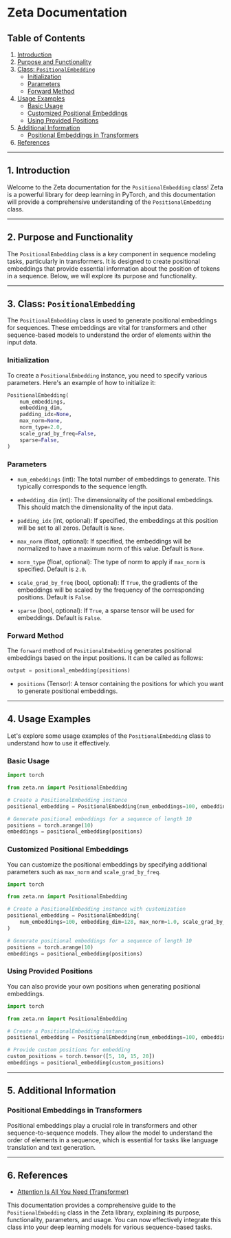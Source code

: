 # Zeta Documentation

## Table of Contents
1. [Introduction](#introduction)
2. [Purpose and Functionality](#purpose-and-functionality)
3. [Class: `PositionalEmbedding`](#class-positionalembedding)
   - [Initialization](#initialization)
   - [Parameters](#parameters)
   - [Forward Method](#forward-method)
4. [Usage Examples](#usage-examples)
   - [Basic Usage](#basic-usage)
   - [Customized Positional Embeddings](#customized-positional-embeddings)
   - [Using Provided Positions](#using-provided-positions)
5. [Additional Information](#additional-information)
   - [Positional Embeddings in Transformers](#positional-embeddings-in-transformers)
6. [References](#references)

---

## 1. Introduction <a name="introduction"></a>

Welcome to the Zeta documentation for the `PositionalEmbedding` class! Zeta is a powerful library for deep learning in PyTorch, and this documentation will provide a comprehensive understanding of the `PositionalEmbedding` class. 

---

## 2. Purpose and Functionality <a name="purpose-and-functionality"></a>

The `PositionalEmbedding` class is a key component in sequence modeling tasks, particularly in transformers. It is designed to create positional embeddings that provide essential information about the position of tokens in a sequence. Below, we will explore its purpose and functionality.

---

## 3. Class: `PositionalEmbedding` <a name="class-positionalembedding"></a>

The `PositionalEmbedding` class is used to generate positional embeddings for sequences. These embeddings are vital for transformers and other sequence-based models to understand the order of elements within the input data.

### Initialization <a name="initialization"></a>

To create a `PositionalEmbedding` instance, you need to specify various parameters. Here's an example of how to initialize it:

```python
PositionalEmbedding(
    num_embeddings,
    embedding_dim,
    padding_idx=None,
    max_norm=None,
    norm_type=2.0,
    scale_grad_by_freq=False,
    sparse=False,
)
```

### Parameters <a name="parameters"></a>

- `num_embeddings` (int): The total number of embeddings to generate. This typically corresponds to the sequence length.

- `embedding_dim` (int): The dimensionality of the positional embeddings. This should match the dimensionality of the input data.

- `padding_idx` (int, optional): If specified, the embeddings at this position will be set to all zeros. Default is `None`.

- `max_norm` (float, optional): If specified, the embeddings will be normalized to have a maximum norm of this value. Default is `None`.

- `norm_type` (float, optional): The type of norm to apply if `max_norm` is specified. Default is `2.0`.

- `scale_grad_by_freq` (bool, optional): If `True`, the gradients of the embeddings will be scaled by the frequency of the corresponding positions. Default is `False`.

- `sparse` (bool, optional): If `True`, a sparse tensor will be used for embeddings. Default is `False`.

### Forward Method <a name="forward-method"></a>

The `forward` method of `PositionalEmbedding` generates positional embeddings based on the input positions. It can be called as follows:

```python
output = positional_embedding(positions)
```

- `positions` (Tensor): A tensor containing the positions for which you want to generate positional embeddings.

---

## 4. Usage Examples <a name="usage-examples"></a>

Let's explore some usage examples of the `PositionalEmbedding` class to understand how to use it effectively.

### Basic Usage <a name="basic-usage"></a>

```python
import torch

from zeta.nn import PositionalEmbedding

# Create a PositionalEmbedding instance
positional_embedding = PositionalEmbedding(num_embeddings=100, embedding_dim=128)

# Generate positional embeddings for a sequence of length 10
positions = torch.arange(10)
embeddings = positional_embedding(positions)
```

### Customized Positional Embeddings <a name="customized-positional-embeddings"></a>

You can customize the positional embeddings by specifying additional parameters such as `max_norm` and `scale_grad_by_freq`.

```python
import torch

from zeta.nn import PositionalEmbedding

# Create a PositionalEmbedding instance with customization
positional_embedding = PositionalEmbedding(
    num_embeddings=100, embedding_dim=128, max_norm=1.0, scale_grad_by_freq=True
)

# Generate positional embeddings for a sequence of length 10
positions = torch.arange(10)
embeddings = positional_embedding(positions)
```

### Using Provided Positions <a name="using-provided-positions"></a>

You can also provide your own positions when generating positional embeddings.

```python
import torch

from zeta.nn import PositionalEmbedding

# Create a PositionalEmbedding instance
positional_embedding = PositionalEmbedding(num_embeddings=100, embedding_dim=128)

# Provide custom positions for embedding
custom_positions = torch.tensor([5, 10, 15, 20])
embeddings = positional_embedding(custom_positions)
```

---

## 5. Additional Information <a name="additional-information"></a>

### Positional Embeddings in Transformers <a name="positional-embeddings-in-transformers"></a>

Positional embeddings play a crucial role in transformers and other sequence-to-sequence models. They allow the model to understand the order of elements in a sequence, which is essential for tasks like language translation and text generation.

---

## 6. References <a name="references"></a>

- [Attention Is All You Need (Transformer)](https://arxiv.org/abs/1706.03762)

This documentation provides a comprehensive guide to the `PositionalEmbedding` class in the Zeta library, explaining its purpose, functionality, parameters, and usage. You can now effectively integrate this class into your deep learning models for various sequence-based tasks.